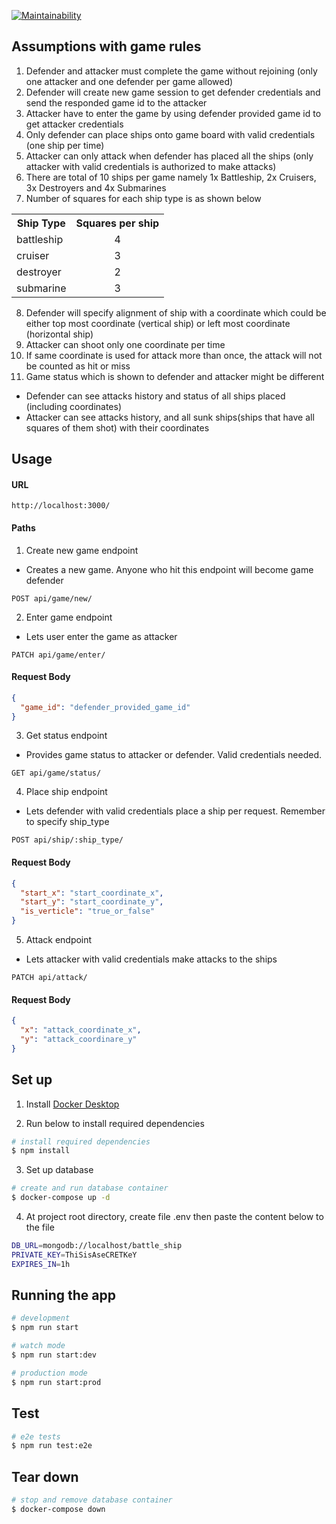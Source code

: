 [![Maintainability](https://api.codeclimate.com/v1/badges/0b54c98e42d5660f666b/maintainability)](https://codeclimate.com/github/ppkgtmm/bts/maintainability)

## Assumptions with game rules
1. Defender and attacker must complete the game without rejoining (only one attacker and one defender per game allowed)
2. Defender will create new game session to get defender credentials and send the responded game id to the attacker
3. Attacker have to enter the game by using defender provided game id to get attacker credentials
4. Only defender can place ships onto game board with valid credentials (one ship per time)
5. Attacker can only attack when defender has placed all the ships (only attacker with valid credentials is authorized to make attacks)
6. There are total of 10 ships per game namely 1x Battleship, 2x Cruisers, 3x Destroyers and 4x Submarines
7. Number of squares for each ship type is as shown below

<table align="center">
  <tr>
    <th>Ship Type</th>
    <th>Squares per ship</th>
  </tr>
  <tr>
    <td>battleship</td>
    <td align="center">4</td>
  </tr>
  <tr>
    <td>cruiser</td>
    <td align="center">3</td>
  </tr>
  <tr>
    <td>destroyer</td>
    <td align="center">2</td>
  </tr>
  <tr>
    <td>submarine</td>
    <td align="center">3</td>
  </tr>
</table>

8. Defender will specify alignment of ship with a coordinate which could be either top most coordinate (vertical ship) or left most coordinate (horizontal ship)
9. Attacker can shoot only one coordinate per time
10. If same coordinate is used for attack more than once, the attack will not be counted as hit or miss
11. Game status which is shown to defender and attacker might be different
* Defender can see attacks history and status of all ships placed (including coordinates)
* Attacker can see attacks history, and all sunk ships(ships that have all squares of them shot) with their coordinates

## Usage
#### URL
```http
http://localhost:3000/
``` 
#### Paths
1. Create new game endpoint

* Creates a new game. Anyone who hit this endpoint will become game defender
```http
POST api/game/new/
```
2. Enter game endpoint

* Lets user enter the game as attacker
```http
PATCH api/game/enter/
```
#### Request Body
```json
{
  "game_id": "defender_provided_game_id"
}
```
3. Get status endpoint

* Provides game status to attacker or defender. Valid credentials needed. 
```http
GET api/game/status/
```
4. Place ship endpoint
* Lets defender with valid credentials place a ship per request. Remember to specify ship_type
```http
POST api/ship/:ship_type/
```
#### Request Body
```json
{
  "start_x": "start_coordinate_x",
  "start_y": "start_coordinate_y",
  "is_verticle": "true_or_false"
}
```
5. Attack endpoint

* Lets attacker with valid credentials make attacks to the ships
```http
PATCH api/attack/
```
#### Request Body
```json
{
  "x": "attack_coordinate_x",
  "y": "attack_coordinare_y"
}
```

## Set up
1. Install [Docker Desktop](https://www.docker.com/products/docker-desktop)

2. Run below to install required dependencies

```bash
# install required dependencies
$ npm install
```

3. Set up database

```bash
# create and run database container
$ docker-compose up -d
```

4. At project root directory, create file .env then paste the content below to the file
```bash
DB_URL=mongodb://localhost/battle_ship
PRIVATE_KEY=ThiSisAseCRETKeY
EXPIRES_IN=1h
```

## Running the app
```bash
# development
$ npm run start

# watch mode
$ npm run start:dev

# production mode
$ npm run start:prod
```

## Test
```bash
# e2e tests
$ npm run test:e2e
```

## Tear down
```bash
# stop and remove database container
$ docker-compose down
```
